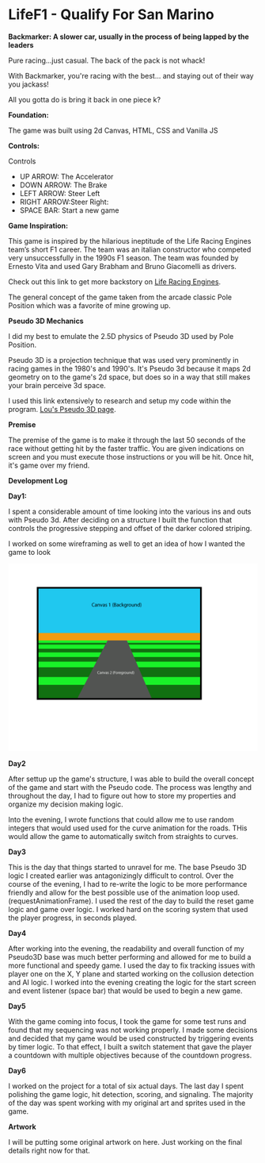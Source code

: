 # LifeF1 - Qualify For San Marino

**Backmarker: A slower car, usually in the process of being lapped by the leaders**

Pure racing...just casual. The back of the pack is not whack!

With Backmarker, you're racing with the best... and staying out of their way you jackass!

All you gotta do is bring it back in one piece k?

**Foundation:**

The game was built using 2d Canvas, HTML, CSS and Vanilla JS

**Controls:** 

Controls
* UP ARROW: The Accelerator
* DOWN ARROW: The Brake
* LEFT ARROW: Steer Left
* RIGHT ARROW:Steer Right:
* SPACE BAR: Start a new game

**Game Inspiration:**

This game is inspired by the hilarious ineptitude of the Life Racing Engines team’s short F1 career. The team was an italian constructor who competed very unsuccessfully in the 1990s F1 season. The team was founded by Ernesto Vita and used Gary Brabham and Bruno Giacomelli as drivers. 

Check out this link to get more backstory on [Life Racing Engines](https://en.wikipedia.org/wiki/Life_Racing_Engines).

The general concept of the game taken from the arcade classic Pole Position which was a favorite of mine growing up. 

**Pseudo 3D Mechanics**

I did my best to emulate the 2.5D physics of Pseudo 3D used by Pole Position.

Pseudo 3D is a projection technique that was used very prominently in racing games in the 1980's and 1990's.  It's Pseudo 3d because it maps 2d geometry on to the game's 2d space, but does so in a way that still makes your brain perceive 3d space.

I used this link extensively to research and setup my code within the program. [Lou's Pseudo 3D page](http://www.extentofthejam.com/pseudo/).

**Premise**

The premise of the game is to make it through the last 50 seconds of the race without getting hit by the faster traffic. You are given indications on screen and you must execute those instructions or you will be hit. Once hit, it's game over my friend. 

**Development Log**

**Day1:** 

I spent a considerable amount of time looking into the various ins and outs with Pseudo 3d. After deciding on a structure I built the function that controls the progressive stepping and offset of the darker colored striping. 

I worked on some wireframing as well to get an idea of how I wanted the game to look

![Wireframing](/img/Wireframe.png)


**Day2** 

After settup up the game's structure, I was able to build the overall concept of the game and start with the Pseudo code. The process was lengthy and throughout the day, I had to figure out how to store my properties and organize my decision making logic. 

Into the evening, I wrote functions that could allow me to use random integers that would used used for the curve animation for the roads. THis would allow the game to automatically switch from straights to curves. 

**Day3**

This is the day that things started to unravel for me. The base Pseudo 3D logic I created earlier was antagonizingly difficult to control. Over the course of the evening, I had to re-write the logic to be more performance friendly and allow for the best possible use of the animation loop used.(requestAnimationFrame). I used the rest of the day to build the reset game logic and game over logic. I worked hard on the scoring system that used the player progress, in seconds played. 

**Day4**

After working into the evening, the readability and overall function of my Pseudo3D base was much better performing and allowed for me to build a more functional and speedy game. I used the day to fix tracking issues with player one on the X, Y plane and started working on the collusion detection and AI logic. I worked into the evening creating the logic for the start screen and event listener (space bar) that would be used to begin a new game. 

**Day5**

With the game coming into focus, I took the game for some test runs and found that my sequencing was not working properly. I made some decisions and decided that my game would be used constructed by triggering events by timer logic. To that effect, I built a switch statement that gave the player a countdown with multiple objectives because of the countdown progress. 

**Day6**

I worked on the project for a total of six actual days. The last day I spent polishing the game logic, hit detection, scoring, and signaling. The majority of the day was spent working with my original art and sprites used in the game. 

**Artwork**

I will be putting some original artwork on here. Just working on the final details right now for that.


